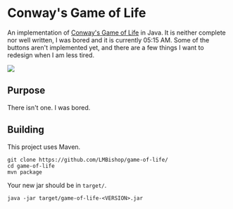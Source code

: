 # Conway's Game of Life
An implementation of [Conway's Game of Life](https://en.wikipedia.org/wiki/Conway%27s_Game_of_Life) in Java. It is neither complete nor well written, I was bored and it is currently 05:15 AM. Some of the buttons aren't implemented yet, and there are a few things I want to redesign when I am less tired.

![](https://i.imgur.com/HLEe4WW.png)

## Purpose
There isn't one. I was bored.

## Building
This project uses Maven. 

```
git clone https://github.com/LMBishop/game-of-life/
cd game-of-life
mvn package
```

Your new jar should be in `target/`.

```
java -jar target/game-of-life-<VERSION>.jar
```
